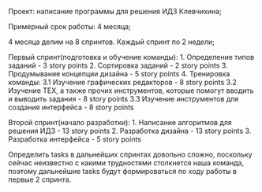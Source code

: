 Проект: написание программы для решения ИДЗ Клевчихина;

Примерный срок работы: 4 месяца;

4 месяца делим на 8 спринтов. Каждый спринт по 2 недели;

 Первый спринт(подготовка и обучение команды):
	1. Oпределение типов заданий - 3 story points
	2. Cортировка заданий - 2 story points
	3. Продумывание концепции дизайна - 5 story points
	4. Тренировка команды:
		3.1 Изучение графических редакторов - 8 story points
		3.2 Изучение ТЕХ, а также прочих инструментов, которые помогут вводить и выводить задания - 8 story points
		3.3 Изучение инструментов для создания интерфейса - 8 story points

 Второй спринт(начало разработки):
	1. Написание алгоритмов для решения ИДЗ - 13 story points
	2. Разработка дизайна - 13 story points
	3. Разработка интерфейса - 5 story points

 Определить tasks в дальнейших спринтах довольно сложно, поскольку сейчас неизвестно с какими трудностями столкнется наша команда,
поэтому дальнейшие tasks будут формироваться по ходу работы в первые 2 спринта. 
